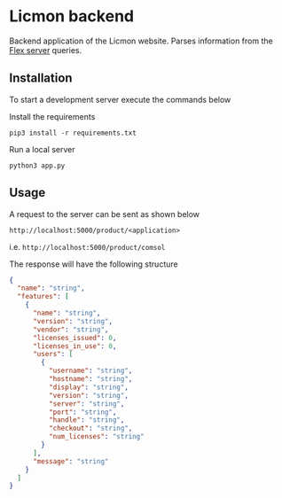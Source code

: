 # Licmon backend

Backend application of the Licmon website. Parses information from the [Flex server](https://www.flexnetmanager.com/) queries.


## Installation

To start a development server execute the commands below

Install the requirements

`pip3 install -r requirements.txt`

Run a local server

`python3 app.py`


## Usage

A request to the server can be sent as shown below

`http://localhost:5000/product/<application>`

i.e. `http://localhost:5000/product/comsol`

The response will have the following structure

```json
{
  "name": "string",
  "features": [
    {
      "name": "string",
      "version": "string",
      "vendor": "string",
      "licenses_issued": 0,
      "licenses_in_use": 0,
      "users": [
        {
          "username": "string",
          "hostname": "string",
          "display": "string",
          "version": "string",
          "server": "string",
          "port": "string",
          "handle": "string",
          "checkout": "string",
          "num_licenses": "string"
        }
      ],
      "message": "string"
    }
  ]
}
```
